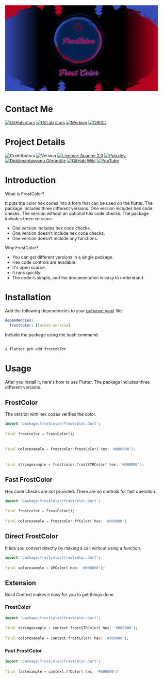 

![FrostColor Banner](https://raw.githubusercontent.com/frostaloncode/frostcolor/main/images/banner.png)

# Contact Me

[![GitHub stars](https://img.shields.io/github/stars/frostaloncode/frostcolor?style=social)](https://github.com/frostaloncode/frostcolor)
[![GitLab stars](https://img.shields.io/gitlab/stars/frosTalon/frostcolor?style=social)](https://gitlab.com/frosTalon/frostcolor)
[![Medium](https://img.shields.io/badge/Medium-Read%20on%20Medium-black?logo=medium)](https://medium.com/@frostalonofficial/flutter-frostcolor-14461f285d91)
[![ORCID](https://img.shields.io/badge/ORCID-FrosTalon-A6CE39?logo=orcid&logoColor=white)](https://orcid.org/0009-0002-8592-7958)

# Project Details

![Contributors](https://img.shields.io/github/contributors/frostaloncode/frostcolor)
![Version](https://img.shields.io/badge/Version-1.0.0-blue)
[![License: Apache 2.0](https://img.shields.io/badge/License-Apache%202.0-blue.svg)](https://opensource.org/licenses/Apache-2.0)
[![Pub.dev](https://img.shields.io/pub/v/frostcolor.svg)](https://pub.dev/packages/frostcolor)
[![Dokümantasyonu Görüntüle](https://img.shields.io/badge/Documentation-v1.0.0-brightgreen.svg)](https://pub.dev/documentation/frostcolor/latest/)
[![GitHub Wiki](https://img.shields.io/badge/Wiki-Available-blue)](https://github.com/frostaloncode/frostcolor/wiki)
[![YouTube](https://img.shields.io/badge/YouTube-Subscribe-red)](https://www.youtube.com/@frosTalonCode)

# Introduction

What is FrostColor?

It puts the color hex codes into a form that can be used on the flutter. The package includes three different versions.  One version includes hex code checks. The version without an optional hex code checks. The package includes three versions:

* One version includes hex code checks.
* One version doesn't include hex code checks.
* One version doesn't include any functions.

Why FrostColor?

* You can get different versions in a single package.
* Hex code controls are available.
* It's open source.
* It runs quickly.
* The code is simple, and the documentation is easy to understand.
  
# Installation

Add the following dependencies to your [pubspec.yaml](pubspec.yaml) file:

```yaml
dependencies:
  frostcolor: [latest-version]
```

Include the package using the bash command.

```bash

$ flutter pub add frostcolor

```

# Usage

After you install it, here's how to use Flutter. The package includes three different versions.

## FrostColor

The version with hex codes verifies the color.

```dart
import 'package:frostcolor/frostcolor.dart';

final frostcolor = FrostColor();


final colorexample = frostcolor.frostColor( hex: '#000000');


final stringexample = frostcolor.frostSTRColor( hex: '#000000');
```

## Fast FrostColor

Hex code checks are not provided. There are no controls for fast operation.

```dart
import 'package:frostcolor/frostcolor.dart';

final frostcolor = FrostColor();

final colorexample = frostcolor.ffColor( hex: '#000000')

```

## Direct FrostColor

It lets you convert directly by making a call without using a function.

```dart
import 'package:frostcolor/frostcolor.dart';

final colorexample = DFColor( hex: '#000000');

```

## Extension

Build Context makes it easy for you to get things done.

### FrostColor

```dart
import 'package:frostcolor/frostcolor.dart';

final stringexample = context.frostSTRColor( hex: '#000000');

final colorexample = context.frostColor( hex: '#000000');

```

### Fast FrostColor

```dart
import 'package:frostcolor/frostcolor.dart';

final fastexample = context.ffColor( hex: '#000000')

```
